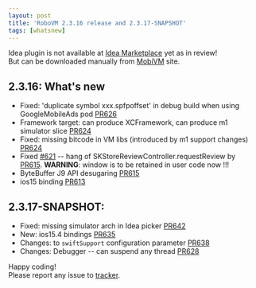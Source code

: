 ```yaml
---
layout: post
title: 'RoboVM 2.3.16 release and 2.3.17-SNAPSHOT'
tags: [whatsnew]
---
```

Idea plugin is not available at [Idea Marketplace](https://plugins.jetbrains.com/plugin/14440-mobivm) yet as in review!  
But can be downloaded manually from [MobiVM](https://mobivm.github.io/dev/) site.

## 2.3.16: What's new
* Fixed: 'duplicate symbol xxx.spfpoffset' in debug build when using GoogleMobileAds pod [PR626](https://github.com/MobiVM/robovm/pull/626)
* Framework target: can produce XCFramework, can produce m1 simulator slice [PR624](https://github.com/MobiVM/robovm/pull/623)
* Fixed: missing bitcode in VM libs (introduced by m1 support changes) [PR624](https://github.com/MobiVM/robovm/pull/624)
* Fixed [#621](https://github.com/MobiVM/robovm/issues/621) -- hang of SKStoreReviewController.requestReview  by [PR615](https://github.com/MobiVM/robovm/pull/622). **WARNING**: window is to be retained in user code now !!!
* ByteBuffer J9 API desugaring [PR615](https://github.com/MobiVM/robovm/pull/615)
* ios15 binding [PR613](https://github.com/MobiVM/robovm/pull/613)

## 2.3.17-SNAPSHOT:
* Fixed: missing simulator arch in Idea picker [PR642](https://github.com/MobiVM/robovm/pull/642)
* New: ios15.4 bindings [PR635](https://github.com/MobiVM/robovm/pull/635)
* Changes: to `swiftSupport` configuration parameter [PR638](https://github.com/MobiVM/robovm/pull/638)
* Changes: Debugger -- can suspend any thread [PR628](https://github.com/MobiVM/robovm/pull/628)

Happy coding!  
Please report any issue to [tracker](https://github.com/MobiVM/robovm/issues/new).
